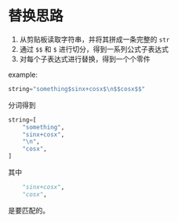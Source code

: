 # 替换思路

1. 从剪贴板读取字符串，并将其拼成一条完整的 `str`
2. 通过 `$$` 和 `$` 进行切分，得到一系列公式子表达式
3. 对每个子表达式进行替换，得到一个个零件

example:

```python
string="something$sinx+cosx$\n$$cosx$$"
```

分词得到

```python
string=[
    "something",
    "sinx+cosx",
    "\n",
    "cosx",
]
```

其中

```python
    "sinx+cosx",
    "cosx",
```

是要匹配的。